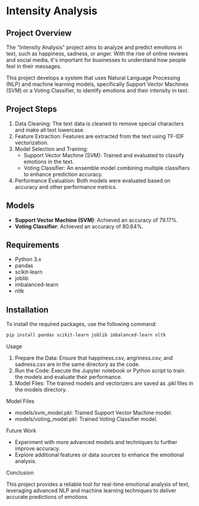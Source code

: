 # Intensity Analysis

## Project Overview

The "Intensity Analysis" project aims to analyze and predict emotions in text, such as happiness, sadness, or anger. With the rise of online reviews and social media, it's important for businesses to understand how people feel in their messages.

This project develops a system that uses Natural Language Processing (NLP) and machine learning models, specifically Support Vector Machines (SVM) or a Voting Classifier, to identify emotions and their intensity in text.

## Project Steps

1. Data Cleaning: The text data is cleaned to remove special characters and make all text lowercase.
2. Feature Extraction: Features are extracted from the text using TF-IDF vectorization.
3. Model Selection and Training:
   - Support Vector Machine (SVM): Trained and evaluated to classify emotions in the text.
   - Voting Classifier: An ensemble model combining multiple classifiers to enhance prediction accuracy.
4. Performance Evaluation: Both models were evaluated based on accuracy and other performance metrics.

## Models

- **Support Vector Machine (SVM)**: Achieved an accuracy of 79.17%.
- **Voting Classifier**: Achieved an accuracy of 80.64%.

## Requirements

- Python 3.x
- pandas
- scikit-learn
- joblib
- imbalanced-learn
- nltk

## Installation

To install the required packages, use the following command:

```bash
pip install pandas scikit-learn joblib imbalanced-learn nltk
```

Usage

1. Prepare the Data: Ensure that happiness.csv, angriness.csv, and sadness.csv are in the same directory as the code.
2. Run the Code: Execute the Jupyter notebook or Python script to train the models and evaluate their performance.
3. Model Files: The trained models and vectorizers are saved as .pkl files in the models directory.

Model Files

- models/svm_model.pkl: Trained Support Vector Machine model.
- models/voting_model.pkl: Trained Voting Classifier model.

Future Work

- Experiment with more advanced models and techniques to further improve accuracy.
- Explore additional features or data sources to enhance the emotional analysis.

Conclusion

This project provides a reliable tool for real-time emotional analysis of text, leveraging advanced NLP and machine learning techniques to deliver accurate predictions of emotions.
